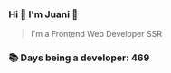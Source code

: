 ### Hi 👋 I&#39;m Juani 🦁

> I&#39;m a Frontend Web Developer SSR

### 📚 Days being a developer: 469

